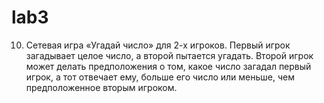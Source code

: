 # lab3
10. Сетевая игра «Угадай число» для 2-х игроков. Первый игрок загадывает целое число, а второй пытается угадать.
Второй игрок может делать предположения о том, какое число загадал первый игрок, а тот отвечает ему, больше его число или
меньше, чем предположенное вторым игроком.

